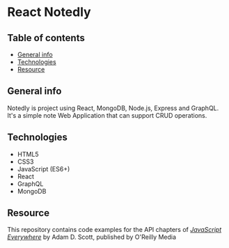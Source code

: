 # React Notedly

## Table of contents

- [General info](#general-info)
- [Technologies](#technologies)
- [Resource](#resource)

## General info

Notedly is project using React, MongoDB, Node.js, Express and GraphQL. It's a simple note Web Application that can support CRUD operations.

## Technologies

- HTML5
- CSS3
- JavaScript (ES6+)
- React
- GraphQL
- MongoDB

## Resource

This repository contains code examples for the API chapters of [_JavaScript Everywhere_](https://www.jseverywhere.io/) by Adam D. Scott, published by O'Reilly Media
